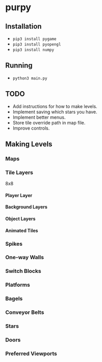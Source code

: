 purpy
=====

## Installation
* `pip3 install pygame`
* `pip3 install pyopengl`
* `pip3 install numpy`

## Running
* `python3 main.py`

## TODO
* Add instructions for how to make levels.
* Implement saving which stars you have.
* Implement better menus.
* Store tile override path in map file.
* Improve controls.

## Making Levels

### Maps

### Tile Layers

8x8

#### Player Layer

#### Background Layers

#### Object Layers

#### Animated Tiles

### Spikes

### One-way Walls

### Switch Blocks

### Platforms

### Bagels

### Conveyor Belts

### Stars

### Doors

### Preferred Viewports
